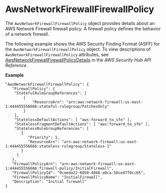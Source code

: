 # AwsNetworkFirewallFirewallPolicy<a name="asff-resourcedetails-awsnetworkfirewallfirewallpolicy"></a>

The `AwsNetworkFirewallFirewallPolicy` object provides details about an AWS Network Firewall firewall policy\. A firewall policy defines the behavior of a network firewall\.

The following example shows the AWS Security Finding Format \(ASFF\) for the `AwsNetworkFirewallFirewallPolicy` object\. To view descriptions of `AwsNetworkFirewallFirewallPolicy` attributes, see [AwsNetworkFirewallFirewallPolicyDetails](https://docs.aws.amazon.com/securityhub/1.0/APIReference/API_AwsNetworkFirewallFirewallPolicyDetails.html) in the *AWS Security Hub API Reference*\.

**Example**

```
"AwsNetworkFirewallFirewallPolicy": {
   "FirewallPolicy": {  
    "StatefulRuleGroupReferences": [
        {
            "ResourceArn": "arn:aws:network-firewall:us-east-1:444455556666:stateful-rulegroup/PatchesOnly"
        }
    ],
    "StatelessDefaultActions": [ "aws:forward_to_sfe" ],
    "StatelessFragmentDefaultActions": [ "aws:forward_to_sfe" ],
    "StatelessRuleGroupReferences": [
       {
          "Priority": 1,
          "ResourceArn": "arn:aws:network-firewall:us-east-1:444455556666:stateless-rulegroup/Stateless-1"
       }
     ]
   },
   "FirewallPolicyArn": "arn:aws:network-firewall:us-east-1:444455556666:firewall-policy/InitialFirewall",
   "FirewallPolicyId": "9ceeda22-6050-4048-a0ca-50ce47f0cc65",
   "FirewallPolicyName": "InitialFirewall",
   "Description": "Initial firewall"
}
```